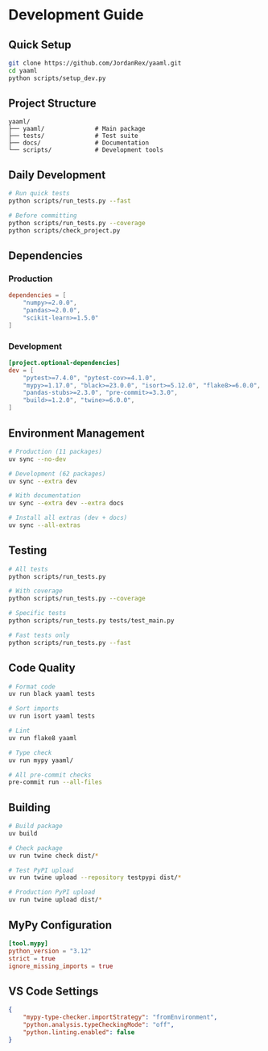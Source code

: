 # Development Guide

## Quick Setup

```bash
git clone https://github.com/JordanRex/yaaml.git
cd yaaml
python scripts/setup_dev.py
```

## Project Structure

```ascii
yaaml/
├── yaaml/              # Main package
├── tests/              # Test suite
├── docs/               # Documentation
└── scripts/            # Development tools
```

## Daily Development

```bash
# Run quick tests
python scripts/run_tests.py --fast

# Before committing
python scripts/run_tests.py --coverage
python scripts/check_project.py
```

## Dependencies

### Production

```toml
dependencies = [
    "numpy>=2.0.0",
    "pandas>=2.0.0", 
    "scikit-learn>=1.5.0"
]
```

### Development

```toml
[project.optional-dependencies]
dev = [
    "pytest>=7.4.0", "pytest-cov>=4.1.0",
    "mypy>=1.17.0", "black>=23.0.0", "isort>=5.12.0", "flake8>=6.0.0",
    "pandas-stubs>=2.3.0", "pre-commit>=3.3.0",
    "build>=1.2.0", "twine>=6.0.0",
]
```

## Environment Management

```bash
# Production (11 packages)
uv sync --no-dev

# Development (62 packages) 
uv sync --extra dev

# With documentation
uv sync --extra dev --extra docs

# Install all extras (dev + docs)
uv sync --all-extras
```

## Testing

```bash
# All tests
python scripts/run_tests.py

# With coverage
python scripts/run_tests.py --coverage

# Specific tests
python scripts/run_tests.py tests/test_main.py

# Fast tests only
python scripts/run_tests.py --fast
```

## Code Quality

```bash
# Format code
uv run black yaaml tests

# Sort imports
uv run isort yaaml tests

# Lint
uv run flake8 yaaml

# Type check
uv run mypy yaaml/

# All pre-commit checks
pre-commit run --all-files
```

## Building

```bash
# Build package
uv build

# Check package
uv run twine check dist/*

# Test PyPI upload
uv run twine upload --repository testpypi dist/*

# Production PyPI upload
uv run twine upload dist/*
```

## MyPy Configuration

```toml
[tool.mypy]
python_version = "3.12"
strict = true
ignore_missing_imports = true
```

## VS Code Settings

```json
{
    "mypy-type-checker.importStrategy": "fromEnvironment",
    "python.analysis.typeCheckingMode": "off",
    "python.linting.enabled": false
}
```
